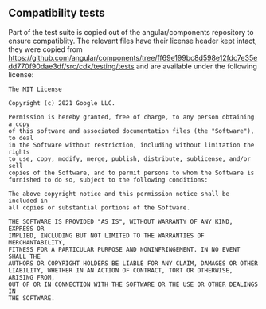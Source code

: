 ## Compatibility tests

Part of the test suite is copied out of the angular/components repository to ensure compatiblity. The relevant files have their license header kept intact, they were copied from https://github.com/angular/components/tree/ff69e199bc8d598e12fdc7e35edd770f90dae3df/src/cdk/testing/tests and are available under the following license:

```
The MIT License

Copyright (c) 2021 Google LLC.

Permission is hereby granted, free of charge, to any person obtaining a copy
of this software and associated documentation files (the "Software"), to deal
in the Software without restriction, including without limitation the rights
to use, copy, modify, merge, publish, distribute, sublicense, and/or sell
copies of the Software, and to permit persons to whom the Software is
furnished to do so, subject to the following conditions:

The above copyright notice and this permission notice shall be included in
all copies or substantial portions of the Software.

THE SOFTWARE IS PROVIDED "AS IS", WITHOUT WARRANTY OF ANY KIND, EXPRESS OR
IMPLIED, INCLUDING BUT NOT LIMITED TO THE WARRANTIES OF MERCHANTABILITY,
FITNESS FOR A PARTICULAR PURPOSE AND NONINFRINGEMENT. IN NO EVENT SHALL THE
AUTHORS OR COPYRIGHT HOLDERS BE LIABLE FOR ANY CLAIM, DAMAGES OR OTHER
LIABILITY, WHETHER IN AN ACTION OF CONTRACT, TORT OR OTHERWISE, ARISING FROM,
OUT OF OR IN CONNECTION WITH THE SOFTWARE OR THE USE OR OTHER DEALINGS IN
THE SOFTWARE.
```
